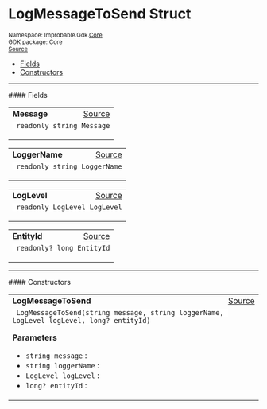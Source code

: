 
# LogMessageToSend Struct
<sup>
Namespace: Improbable.Gdk.<a href="{{urlRoot}}/api/core-index">Core</a><br/>
GDK package: Core<br/>
<a href="https://www.github.com/spatialos/gdk-for-unity/blob/0.2.3/workers/unity/Packages/com.improbable.gdk.core/Worker/LogMessages.cs/#L17">Source</a>
<style>
a code {
                    padding: 0em 0.25em!important;
}
code {
                    background-color: #ffffff!important;
}
</style>
</sup>
<nav id="pageToc" class="page-toc"><ul><li><a href="#fields">Fields</a>
<li><a href="#constructors">Constructors</a>
</ul></nav>








</p>
<hr style="width:100%; border-top-color:#d8d8d8" />
#### Fields


</p>




<table width="100%">
    <tr>
        <td style="border-right:none"><b>Message</b></td>
        <td style="border-left:none; text-align:right"><a href="https://www.github.com/spatialos/gdk-for-unity/blob/0.2.3/workers/unity/Packages/com.improbable.gdk.core/Worker/LogMessages.cs/#L19">Source</a></td>
    </tr>
    <tr>
        <td colspan="2">
<code> readonly string Message</code></p>


</td>
    </tr>
</table>


<table width="100%">
    <tr>
        <td style="border-right:none"><b>LoggerName</b></td>
        <td style="border-left:none; text-align:right"><a href="https://www.github.com/spatialos/gdk-for-unity/blob/0.2.3/workers/unity/Packages/com.improbable.gdk.core/Worker/LogMessages.cs/#L20">Source</a></td>
    </tr>
    <tr>
        <td colspan="2">
<code> readonly string LoggerName</code></p>


</td>
    </tr>
</table>


<table width="100%">
    <tr>
        <td style="border-right:none"><b>LogLevel</b></td>
        <td style="border-left:none; text-align:right"><a href="https://www.github.com/spatialos/gdk-for-unity/blob/0.2.3/workers/unity/Packages/com.improbable.gdk.core/Worker/LogMessages.cs/#L21">Source</a></td>
    </tr>
    <tr>
        <td colspan="2">
<code> readonly LogLevel LogLevel</code></p>


</td>
    </tr>
</table>


<table width="100%">
    <tr>
        <td style="border-right:none"><b>EntityId</b></td>
        <td style="border-left:none; text-align:right"><a href="https://www.github.com/spatialos/gdk-for-unity/blob/0.2.3/workers/unity/Packages/com.improbable.gdk.core/Worker/LogMessages.cs/#L22">Source</a></td>
    </tr>
    <tr>
        <td colspan="2">
<code> readonly? long EntityId</code></p>


</td>
    </tr>
</table>







</p>
<hr style="width:100%; border-top-color:#d8d8d8" />
#### Constructors


</p>




<table width="100%">
    <tr>
        <td style="border-right:none"><b>LogMessageToSend</b></td>
        <td style="border-left:none; text-align:right"><a href="https://www.github.com/spatialos/gdk-for-unity/blob/0.2.3/workers/unity/Packages/com.improbable.gdk.core/Worker/LogMessages.cs/#L24">Source</a></td>
    </tr>
    <tr>
        <td colspan="2">
<code> LogMessageToSend(string message, string loggerName, LogLevel logLevel, long? entityId)</code></p>



</p>

<b>Parameters</b>

<ul>
<li><code>string message</code> : </li>
<li><code>string loggerName</code> : </li>
<li><code>LogLevel logLevel</code> : </li>
<li><code>long? entityId</code> : </li>
</ul>





</td>
    </tr>
</table>






